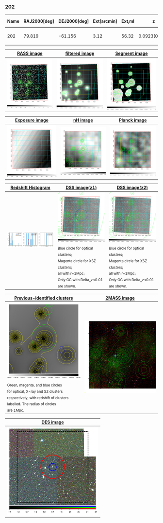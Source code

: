<div STYLE="page-break-after: always;"></div>

### 202

|Name|RAJ2000[deg]|DEJ2000[deg] |Ext[arcmin]| Ext,ml | z | z_src| C|GC(XSZ,Delta_z<0.01)| GC(OPT,Delta_z<0.01)|GC| R_sig[arcmin] | R500[arcmin] | R500[Mpc]| CRsig[c/s] | CR500[c/s] |L500[1E44 erg/s]|F500[1E-12 erg/s/cm^2]| M500[1E14 Msun]|Tx[keV]|Cnt_sig|Beta|Rc[arcmin]|Comment|Alias|
|---|---|---|---|---|---|------|---|--------|---------|----------|---|---|---|---|---|---|---|---|---|---|---|---|---|---|
|202| 79.819| -61.156| 3.12| 56.32| 0.0923(0.007)| z1, z_opt| S| -| W| A, N, W| 10.750| 7.192| 0.741| 0.100(0.024)| 0.095(0.022)| 0.381(0.059)| 1.780(0.275)| 1.26(0.10)| 2.55(0.13)| 151.2| 0.813(-0.140+0.126)| 4.364(-1.052+0.849)| -| t136|

|[RASS image](../image/202/202_img.pdf)|[filtered image](../image/202/202_fil.pdf)|[Segment image](../image/202/202_seg.pdf)|
|-------------------|--------------------|-------------------|
| <img src="../image/202/202_img.png" width="300">  | <img src="../image/202/202_fil.png" width="300">   | <img src="../image/202/202_seg.png" width="300">  |

|[Exposure image](../image/202/202_mex.pdf)| [nH image](../image/202/202_nh.pdf)| [Planck image](../image/202/202_p.pdf)|
|-------------------|--------------------|-------------------|
|<img src="../image/202/202_mex.png" width="300">   | <img src="../image/202/202_nh.png" width="300">    | <img src="../image/202/202_p.png" width="300"> |

|[Redshift Histogram](../image/202/202_zg.pdf) | [DSS image(z1)](../image/202/202_dss_z1.pdf)      |  [DSS image(z2)](../image/202/202_dss_z2.pdf)    |
|-------------------|--------------------|-------------------|
|<img src="../image/202/202_zg.png" width="300"> |<img src="../image/202/202_dss_z1.png" width="300"> <sub><br>Blue circle for optical clusters; <br>Magenta circle for XSZ clusters; <br>all with r=1Mpc; <br>Only GC with Delta_z<0.01 are shown. </sub>| <img src="../image/202/202_dss_z2.png" width="300"><sub><br>Blue circle for optical clusters; <br>Magenta circle for XSZ clusters; <br>all with r=1Mpc; <br>Only GC with Delta_z<0.01 are shown. </sub> |

|[Previous-identified clusters](../image/202/202_gc.pdf) | [2MASS image](../image/202/202_2mass.pdf)      |
|-------------------|-------------------|
|<img src=../image/202/202_gc.png width="300"> <br><sub>Green, magenta, and blue circles <br>for optical, X-ray and SZ clusters <br>respectively, with redshift of clusters <br>labelled. The radius of circles <br>are 1Mpc.</sub>|<img src="../image/202/202_2mass.png" width="300">  |

|[DES image](../image/202/202_des.pdf)   |
|-------------------|
| <img src="../image/202/202_des.png" width="300">  |
